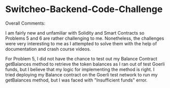 # Switcheo-Backend-Code-Challenge

Overall Comments:

I am fairly new and unfamiliar with Solidity and Smart Contracts so Problems 5 and 6 are rather challenging to me. 
Nonetheless, the challenges were very interesting to me as I attempted to solve them with the help of documentation and crash course videos.

For Problem 5, I did not have the chance to test out my Balance Contract getBalances method to retrieve the token balances as I ran out of
test Goerli funds, but I believe that my logic for implementing the method is right. I tried deploying my Balance contract on the Goerli test
network to run my getBalances method, but I was faced with "Insufficient funds" error.